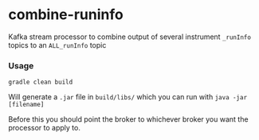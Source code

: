 # combine-runinfo

Kafka stream processor to combine output of several instrument `_runInfo` topics to an `ALL_runInfo` topic

### Usage

```
gradle clean build
```

Will generate a `.jar` file in `build/libs/` which you can run with `java -jar [filename]`

Before this you should point the broker to whichever broker you want the processor to apply to. 